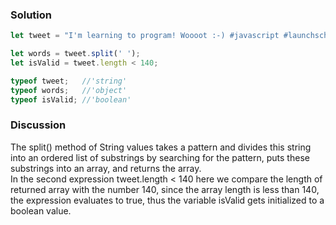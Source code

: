 ### Solution 
```JavaScript
let tweet = "I'm learning to program! Woooot :-) #javascript #launchschool";

let words = tweet.split(' ');
let isValid = tweet.length < 140;

typeof tweet;   //'string'
typeof words;   //'object'
typeof isValid; //'boolean'
```
### Discussion
The split() method of String values takes a pattern and divides this string into an ordered list of substrings by searching for the pattern, puts these substrings into an array, and returns the array.  
In the second expression tweet.length < 140 here we compare the length of returned array with the number 140, since the array length is less than 140, the expression evaluates to true, thus the variable isValid gets initialized to a boolean value.
